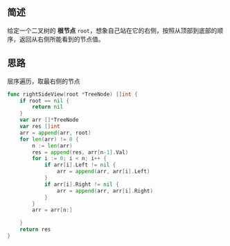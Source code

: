 ## 简述
给定一个二叉树的 **根节点** `root`，想象自己站在它的右侧，按照从顶部到底部的顺序，返回从右侧所能看到的节点值。
## 思路
层序遍历，取最右侧的节点
```go
func rightSideView(root *TreeNode) []int {
	if root == nil {
		return nil
	}
	var arr []*TreeNode
	var res []int
	arr = append(arr, root)
	for len(arr) != 0 {
		n := len(arr)
		res = append(res, arr[n-1].Val)
		for i := 0; i < n; i++ {
			if arr[i].Left != nil {
				arr = append(arr, arr[i].Left)
			}
			if arr[i].Right != nil {
				arr = append(arr, arr[i].Right)
			}
		}
		arr = arr[n:]
		
	}
	return res
}
```
